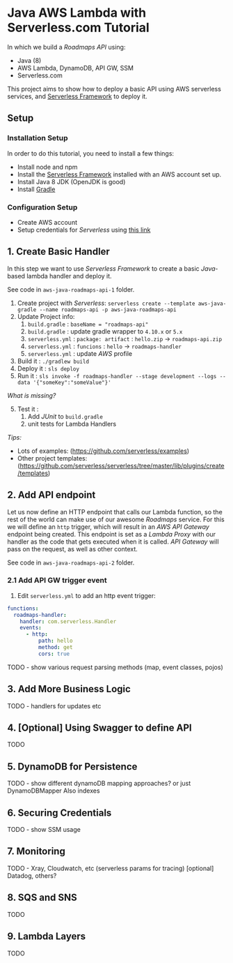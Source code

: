 # Java AWS Lambda with Serverless.com Tutorial

In which we build a *Roadmaps API* using:

* Java (8)
* AWS Lambda, DynamoDB, API GW, SSM
* Serverless.com
  
This project aims to show how to deploy a basic API using AWS serverless services, and [Serverless Framework](https://serverless.com) to deploy it.

## Setup

### Installation Setup

In order to do this tutorial, you need to install a few things:

* Install node and npm
* Install the [Serverless Framework](https://serverless.com) installed with an AWS account set up.
* Install Java 8 JDK (OpenJDK is good)
* Install [Gradle](http://gradle.org)

### Configuration Setup

* Create AWS account
* Setup credentials for *Serverless* using [this link](https://serverless.com/framework/docs/providers/aws/guide/credentials/)

## 1. Create Basic Handler

In this step we want to use *Serverless Framework* to create a basic _Java_-based lambda handler and deploy it. 

See code in `aws-java-roadmaps-api-1` folder.

1. Create project with *Serverless*: `serverless create --template aws-java-gradle --name roadmaps-api -p aws-java-roadmaps-api`
2. Update Project info:
   1. `build.gradle` : `baseName = "roadmaps-api"`
   2. `build.gradle` : update gradle wrapper to `4.10.x` or `5.x`
   3. `serverless.yml` : `package: artifact` : `hello.zip` -> `roadmaps-api.zip`
   4. `serverless.yml` : `funcions` : `hello` -> `roadmaps-handler`
   5. `serverless.yml` : update *AWS* profile
3. Build it : `./gradlew build`
4. Deploy it : `sls deploy`
5. Run it : `sls invoke -f roadmaps-handler --stage development --logs --data '{"someKey":"someValue"}'`

*What is missing?*

5. Test it :
   1. Add *JUnit* to `build.gradle`
   2. unit tests for Lambda Handlers

_Tips:_
* Lots of examples: (https://github.com/serverless/examples)
* Other project templates: (https://github.com/serverless/serverless/tree/master/lib/plugins/create/templates)

## 2. Add API endpoint

Let us now define an HTTP endpoint that calls our Lambda function, so the rest of the world can make use of our awesome _Roadmaps_ service.
For this we will define an `http` trigger, which will result in an *AWS API Gateway* endpoint being created. This endpoint is set as a _Lambda Proxy_ with our handler as the code that gets executed when it is called. *API Gateway* will pass on the request, as well as other context.

See code in `aws-java-roadmaps-api-2` folder.

### 2.1 Add API GW trigger event

1. Edit `serverless.yml` to add an http event trigger:

```yaml
functions:
  roadmaps-handler:
    handler: com.serverless.Handler
    events:
      - http:
          path: hello
          method: get
          cors: true
```

TODO - show various request parsing methods (map, event classes, pojos)

## 3. Add More Business Logic

TODO - handlers for updates etc

## 4. [Optional] Using Swagger to define API

TODO

## 5. DynamoDB for Persistence

TODO - show different dynamoDB mapping approaches? or just DynamoDBMapper Also indexes

## 6. Securing Credentials

TODO - show SSM usage

## 7. Monitoring

TODO - Xray, Cloudwatch, etc (serverless params for tracing)
[optional] Datadog, others?

## 8. SQS and SNS

TODO

## 9. Lambda Layers

TODO